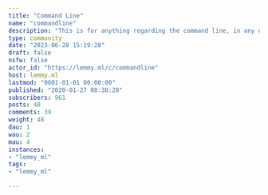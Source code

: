 ```yaml
---
title: "Command Line" 
name: "commandline"
description: "This is for anything regarding the command line, in any operating system. All questions (including dumb ones), tips, and interesting programs/console applications you've found or made yourself are welcome. Linux / BSD / macOS / Windows CLI apps, questions or comments, we're happy to take them all!"
type: community
date: "2023-06-28 15:19:28"
draft: false
nsfw: false
actor_id: "https://lemmy.ml/c/commandline"
host: lemmy.ml
lastmod: "0001-01-01 00:00:00"
published: "2020-01-27 08:38:28"
subscribers: 961
posts: 48
comments: 39
weight: 48
dau: 1
wau: 2
mau: 4
instances:
- "lemmy_ml"
tags: 
- "lemmy_ml"

---
```

